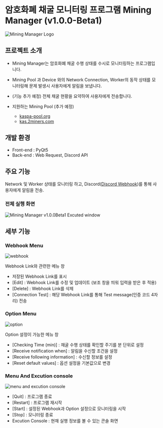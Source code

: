 # 암호화폐 채굴 모니터링 프로그램 Mining Manager (v1.0.0-Beta1)
![Mining Manager Logo](https://github.com/kookjd7759/Mining-Manager/assets/67672017/0c942f56-db7a-49bf-b2a9-b9b1b119d724)

## 프로젝트 소개
- Mining Manager는 암호화폐 채굴 수행 상태를 수시로 모니터링하는 프로그램입니다.
- Mining Pool 과 Device 와의 Network Connection, Worker의 동작 상태를 모니터링해 문제 발생시 사용자에게 알림을 보냅니다.
- (기능 추가 예정) 전체 채굴 현황을 요약하여 사용자에게 전송합니다.

- 지원하는 Mining Pool (추가 예정)
  - [kaspa-pool.org](https://kaspa-pool.org)
  - [kas.2miners.com](https://kas.2miners.com)

## 개발 환경
- Front-end : PyQt5
- Back-end : Web Request, Discord API

## 주요 기능
Network 및 Worker 상태를 모니터링 하고, Discord([Discord Webhook](https://support.discord.com/hc/en-us/articles/228383668-Intro-to-Webhooks))를 통해 사용자에게 알림을 전송.
### 전체 실행 화면
![Mining Manager v1.0.0Beta1 Excuted window](https://github.com/kookjd7759/Mining-Manager/assets/67672017/c45f379e-816b-483a-892d-601a76db2e76)



## 세부 기능
### Webhook Menu
![webhook](https://github.com/kookjd7759/Mining-Manager/assets/67672017/99ebe6e3-0fec-48a3-ae34-27235de88943)

Webhook Link와 관련한 메뉴 창
- 저장된 Webhook Link를 표시
- [Edit] : Webhook Link를 수정 및 업데이트 (보조 창을 띄워 입력을 받은 후 적용)
- [Delete] : Webhook Link를 삭제 
- [Connection Test] : 해당 Webhook Link를 통해 Test message(인증 코드 4자리) 전송

### Option Menu
![option](https://github.com/kookjd7759/Mining-Manager/assets/67672017/9c8aa501-559f-42f3-9bb1-cdb247bb7b62)

Option 설정이 가능한 메뉴 창
- [Checking Time (min)] : 채굴 수행 상태를 확인할 주기를 분 단위로 설정
- [Receive notification when] : 알림을 수신할 조건을 설정
- [Receive following information] : 수신할 정보를 설정
- [Reset default values] : 옵션 설정을 기본값으로 변경

### Menu And Excution console 
![menu and excution console](https://github.com/kookjd7759/Mining-Manager/assets/67672017/f8968685-be5a-49ee-bfbb-ebbbe3c6f77c)

- [Quit] : 프로그램 종료
- [Restart] : 프로그램 재시작
- [Start] : 설정된 Webhook과 Option 설정으로 모니터링을 시작
- [Stop] : 모니터링 종료
- Excution Console : 현재 실행 정보를 볼 수 있는 콘솔 화면


